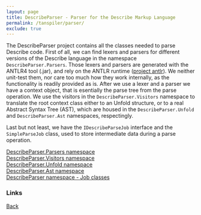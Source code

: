 ```yaml
---
layout: page
title: DescribeParser - Parser for the Describe Markup Language
permalink: /tanspiler/parser/
exclude: true
---
```

The DescribeParser project contains all the classes needed to parse Describe code. First of all, we can find lexers and parsers for different versions of the Describe language in the namespace `DescribeParser.Parsers`. Those lexers and parsers are generated with the ANTLR4 tool (.jar), and rely on the ANTLR runtime ([project antlr](/tanspiler/antlr/)). We neither unit-test them, nor care too much how they work internally, as the functionality is readily provided as is. After we use a lexer and a parser we have a context object, that is esentially the parse tree from the parse operation. We use the visitors in the `DescribeParser.Visitors` namespace to translate the root context class either to an Unfold structure, or to a real Abstract Syntax Tree (AST), which are housed in the `DescribeParser.Unfold` and `DescribeParser.Ast` namespaces, respectingly. 

Last but not least, we have the `IDescribeParseJob` interface and the `SimpleParseJob` class, used to store intermediate data during a parse operation.

[DescribeParser.Parsers namespace](/tanspiler/parser/parsers/)<br>
[DescribeParser.Visitors namespace](/tanspiler/parser/visitors/)<br>
[DescribeParser.Unfold namespace](/tanspiler/parser/unfold/)<br>
[DescribeParser.Ast namespace](/tanspiler/parser/ast/)<br>
[DescribeParser namespace - Job classes](/tanspiler/parser/job/)<br>


### Links
[Back](/tanspiler/home/)